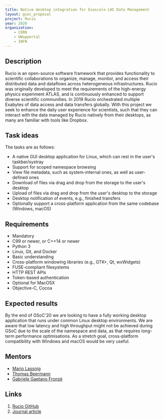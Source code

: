 ```yaml
---
title: Native desktop integration for Exascale LHC Data Management
layout: gsoc_proposal
project: Rucio
year: 2020
organization:
    - CERN
    - UWuppertal
    - INFN
---
```


## Description

Rucio is an open-source software framework that provides functionality to scientific collaborations to organize, manage, monitor, and access their distributed data and dataflows across heterogeneous infrastructures. Rucio was originally developed to meet the requirements of the high-energy physics experiment ATLAS, and is continuously enhanced to support diverse scientific communities. In 2019 Rucio orchestrated multiple Exabytes of data access and data transfers globally. With this project we seek to enhance the daily user experience for scientists, such that they can interact with the data managed by Rucio natively from their desktops, as many are familiar with tools like Dropbox.

## Task ideas

The tasks are as follows:
 * A native GUI desktop application for Linux, which can rest in the user's taskbar/systray
 * Support for scoped namespace browsing
 * View file metadata, such as system-internal ones, as well as user-defined ones
 * Download of files via drag and drop from the storage to the user's desktop
 * Upload of files via drag and drop from the user's desktop to the storage
 * Desktop notification of events, e.g., finished transfers
 * Optionally support a cross-platform application from the same codebase (Windows, macOS)

## Requirements

 * Mandatory
  * C99 or newer, or C++14 or newer
  * Python 3
  * Linux, Git, and Docker
 * Basic understanding
  * Cross-platform windowing libraries (e.g., GTK+, Qt, wxWidgets)
  * FUSE-compliant filesystems
  * HTTP REST APIs
  * Token-based authentication
 * Optional for MacOSX
  * Objective-C, Cocoa

## Expected results

By the end of GSoC'20 we are looking to have a fully working desktop application that runs under common Linux desktop environments. We are aware that low latency and high throughput might not be achieved during GSoC due to the scale of the namespace and data, as that requires long-term performance optimisations. As a stretch goal, cross-platform compatibility with Windows and macOS would be very useful.

## Mentors
 * [Mario Lassnig](mailto:mario.lassnig@cern.ch)
 * [Thomas Beermann](mailto:thomas.beermann@cern.ch)
 * [Gabriele Gaetano Fronzé](mailto:gabriele.gaetano.fronze@cern.ch)

## Links
 1. [Rucio GitHub](https://github.com/rucio/rucio)
 2. [Journal article](https://doi.org/10.1007/s41781-019-0026-3)
